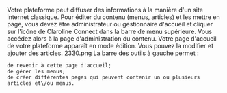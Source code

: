 

Votre plateforme peut diffuser des informations à la manière d'un site internet classique. Pour éditer du contenu \(menus, articles\) et les mettre en page, vous devez être administrateur ou gestionnaire d'accueil et cliquer sur l'icône de Claroline Connect dans la barre de menu supérieure.
Vous accédez alors à la page d'administration du contenu.
Votre page d'accueil de votre plateforme apparaît en mode édition.
Vous pouvez la modifier et ajouter des articles.
2330.png
La barre des outils à gauche permet :

    de revenir à cette page d'accueil;
    de gérer les menus;
    de créer différentes pages qui peuvent contenir un ou plusieurs articles et\/ou menus.



